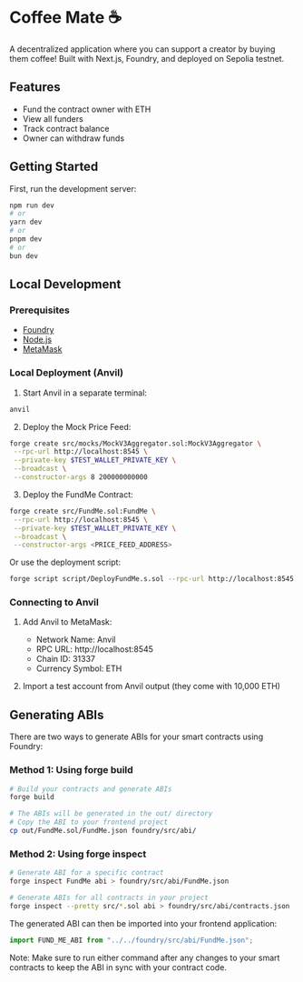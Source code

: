 # Coffee Mate ☕

A decentralized application where you can support a creator by buying them coffee! Built with Next.js, Foundry, and deployed on Sepolia testnet.

## Features

- Fund the contract owner with ETH
- View all funders
- Track contract balance
- Owner can withdraw funds

## Getting Started

First, run the development server:

```bash
npm run dev
# or
yarn dev
# or
pnpm dev
# or
bun dev
```

## Local Development

### Prerequisites

- [Foundry](https://book.getfoundry.sh/getting-started/installation)
- [Node.js](https://nodejs.org/)
- [MetaMask](https://metamask.io/)

### Local Deployment (Anvil)

1. Start Anvil in a separate terminal:

```bash
anvil
```

2. Deploy the Mock Price Feed:

```bash
forge create src/mocks/MockV3Aggregator.sol:MockV3Aggregator \
 --rpc-url http://localhost:8545 \
 --private-key $TEST_WALLET_PRIVATE_KEY \
 --broadcast \
 --constructor-args 8 200000000000
```

3. Deploy the FundMe Contract:

```bash
forge create src/FundMe.sol:FundMe \
 --rpc-url http://localhost:8545 \
 --private-key $TEST_WALLET_PRIVATE_KEY \
 --broadcast \
 --constructor-args <PRICE_FEED_ADDRESS>
```

Or use the deployment script:

```bash
forge script script/DeployFundMe.s.sol --rpc-url http://localhost:8545 --broadcast --private-key 0xac0974bec39a17e36ba4a6b4d238ff944bacb478cbed5efcae784d7bf4f2ff80
```

### Connecting to Anvil

1. Add Anvil to MetaMask:

   - Network Name: Anvil
   - RPC URL: http://localhost:8545
   - Chain ID: 31337
   - Currency Symbol: ETH

2. Import a test account from Anvil output (they come with 10,000 ETH)

## Generating ABIs

There are two ways to generate ABIs for your smart contracts using Foundry:

### Method 1: Using forge build

```bash
# Build your contracts and generate ABIs
forge build

# The ABIs will be generated in the out/ directory
# Copy the ABI to your frontend project
cp out/FundMe.sol/FundMe.json foundry/src/abi/
```

### Method 2: Using forge inspect

```bash
# Generate ABI for a specific contract
forge inspect FundMe abi > foundry/src/abi/FundMe.json

# Generate ABIs for all contracts in your project
forge inspect --pretty src/*.sol abi > foundry/src/abi/contracts.json
```

The generated ABI can then be imported into your frontend application:

```typescript
import FUND_ME_ABI from "../../foundry/src/abi/FundMe.json";
```

Note: Make sure to run either command after any changes to your smart contracts to keep the ABI in sync with your contract code.
